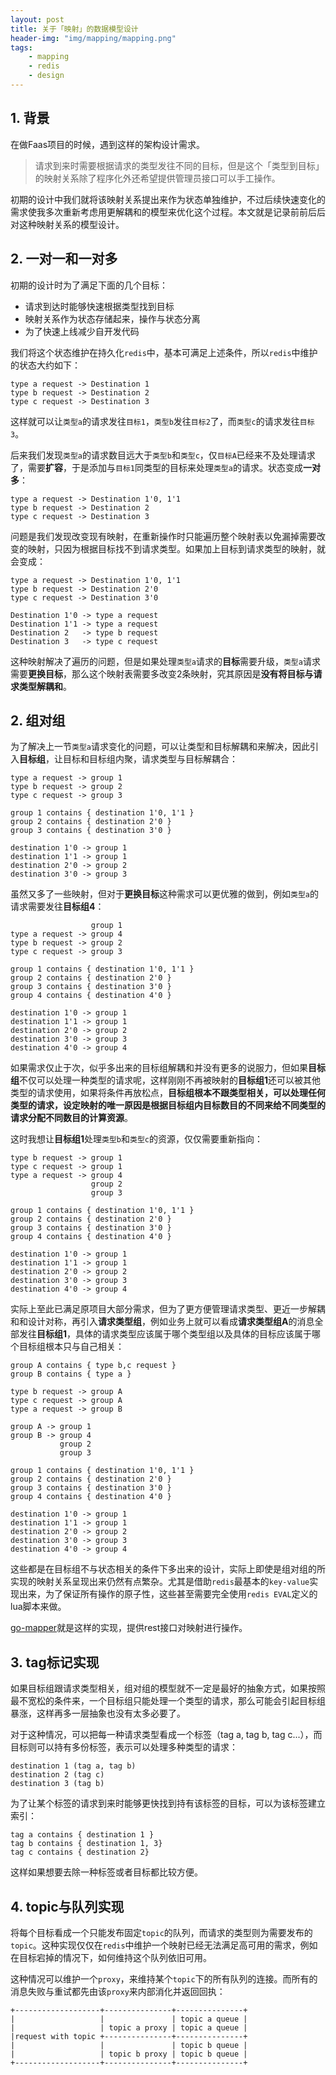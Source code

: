 ```yaml
---
layout: post
title: 关于「映射」的数据模型设计
header-img: "img/mapping/mapping.png"
tags: 
    - mapping
    - redis
    - design
---
```


## 1. 背景
在做Faas项目的时候，遇到这样的架构设计需求。

> 请求到来时需要根据请求的类型发往不同的目标，但是这个「类型到目标」的映射关系除了程序化外还希望提供管理员接口可以手工操作。  

初期的设计中我们就将该映射关系提出来作为状态单独维护，不过后续快速变化的需求使我多次重新考虑用更解耦和的模型来优化这个过程。本文就是记录前前后后对这种映射关系的模型设计。  

## 2. 一对一和一对多
初期的设计时为了满足下面的几个目标：

* 请求到达时能够快速根据类型找到目标
* 映射关系作为状态存储起来，操作与状态分离
* 为了快速上线减少自开发代码

我们将这个状态维护在持久化```redis```中，基本可满足上述条件，所以```redis```中维护的状态大约如下：

	type a request -> Destination 1
	type b request -> Destination 2
	type c request -> Destination 3
	
这样就可以让```类型a```的请求发往```目标1```，```类型b```发往```目标2```了，而```类型c```的请求发往```目标3```。    

后来我们发现```类型a```的请求数目远大于```类型b```和```类型c```，仅```目标A```已经来不及处理请求了，需要**扩容**，于是添加与```目标1```同类型的目标来处理```类型a```的请求。状态变成**一对多**：
	
	type a request -> Destination 1'0, 1'1
	type b request -> Destination 2
	type c request -> Destination 3  

问题是我们发现改变现有映射，在重新操作时只能遍历整个映射表以免漏掉需要改变的映射，只因为根据目标找不到请求类型。如果加上目标到请求类型的映射，就会变成：

	type a request -> Destination 1'0, 1'1
	type b request -> Destination 2'0
	type c request -> Destination 3'0  
	
	Destination 1'0 -> type a request
	Destination 1'1 -> type a request
	Destination 2   -> type b request
	Destination 3   -> type c request
	
这种映射解决了遍历的问题，但是如果处理```类型a```请求的**目标**需要升级，```类型a```请求需要**更换目标**，那么这个映射表需要多改变2条映射，究其原因是**没有将目标与请求类型解耦和**。  

## 2. 组对组

为了解决上一节```类型a```请求变化的问题，可以让类型和目标解耦和来解决，因此引入**目标组**，让目标和目标组内聚，请求类型与目标解耦合：

	type a request -> group 1
	type b request -> group 2
	type c request -> group 3 
	
	group 1 contains { destination 1'0, 1'1 }
	group 2 contains { destination 2'0 }
	group 3 contains { destination 3'0 }
	
	destination 1'0 -> group 1
	destination 1'1 -> group 1
	destination 2'0 -> group 2
	destination 3'0 -> group 3
	
虽然又多了一些映射，但对于**更换目标**这种需求可以更优雅的做到，例如```类型a```的请求需要发往**目标组4**：

	                  group 1
	type a request -> group 4
	type b request -> group 2
	type c request -> group 3 
	
	group 1 contains { destination 1'0, 1'1 }
	group 2 contains { destination 2'0 }
	group 3 contains { destination 3'0 }
	group 4 contains { destination 4'0 }
	
	destination 1'0 -> group 1
	destination 1'1 -> group 1
	destination 2'0 -> group 2
	destination 3'0 -> group 3
	destination 4'0 -> group 4
	
如果需求仅止于次，似乎多出来的目标组解耦和并没有更多的说服力，但如果**目标组**不仅可以处理一种类型的请求呢，这样刚刚不再被映射的**目标组1**还可以被其他类型的请求使用，如果将条件再放松点，**目标组根本不跟类型相关，可以处理任何类型的请求，设定映射的唯一原因是根据目标组内目标数目的不同来给不同类型的请求分配不同数目的计算资源**。  

这时我想让**目标组1**处理```类型b```和```类型c```的资源，仅仅需要重新指向：

	type b request -> group 1
	type c request -> group 1
	type a request -> group 4
	                  group 2
	                  group 3 
	
	group 1 contains { destination 1'0, 1'1 }
	group 2 contains { destination 2'0 }
	group 3 contains { destination 3'0 }
	group 4 contains { destination 4'0 }
	
	destination 1'0 -> group 1
	destination 1'1 -> group 1
	destination 2'0 -> group 2
	destination 3'0 -> group 3
	destination 4'0 -> group 4

实际上至此已满足原项目大部分需求，但为了更方便管理请求类型、更近一步解耦和和设计对称，再引入**请求类型组**，例如业务上就可以看成**请求类型组A**的消息全部发往**目标组1**，具体的请求类型应该属于哪个类型组以及具体的目标应该属于哪个目标组根本只与自己相关：

	group A contains { type b,c request }
	group B contains { type a }
	
	type b request -> group A
	type c request -> group A
	type a request -> group B
	
	group A -> group 1
	group B -> group 4
               group 2
	           group 3 
	
	group 1 contains { destination 1'0, 1'1 }
	group 2 contains { destination 2'0 }
	group 3 contains { destination 3'0 }
	group 4 contains { destination 4'0 }
	
	destination 1'0 -> group 1
	destination 1'1 -> group 1
	destination 2'0 -> group 2
	destination 3'0 -> group 3
	destination 4'0 -> group 4
	
这些都是在目标组不与状态相关的条件下多出来的设计，实际上即使是组对组的所实现的映射关系呈现出来仍然有点繁杂。尤其是借助```redis```最基本的```key-value```实现出来，为了保证所有操作的原子性，这些甚至需要完全使用```redis EVAL```定义的lua脚本来做。  

[go-mapper](https://github.com/singchia/go-mapper)就是这样的实现，提供rest接口对映射进行操作。

## 3. tag标记实现
如果目标组跟请求类型相关，组对组的模型就不一定是最好的抽象方式，如果按照最不宽松的条件来，一个目标组只能处理一个类型的请求，那么可能会引起目标组暴涨，这样再多一层抽象也没有太多必要了。  

对于这种情况，可以把每一种请求类型看成一个标签（tag a, tag b, tag c...），而目标则可以持有多份标签，表示可以处理多种类型的请求：

	destination 1 (tag a, tag b)
	destination 2 (tag c)
	destination 3 (tag b)

为了让某个标签的请求到来时能够更快找到持有该标签的目标，可以为该标签建立索引：

	tag a contains { destination 1 }
	tag b contains { destination 1, 3}
	tag c contains { destination 2}
	
这样如果想要去除一种标签或者目标都比较方便。

## 4. topic与队列实现
将每个目标看成一个只能发布固定```topic```的队列，而请求的类型则为需要发布的```topic```。这种实现仅仅在```redis```中维护一个映射已经无法满足高可用的需求，例如在目标宕掉的情况下，如何维持这个队列依旧可用。  

这种情况可以维护一个```proxy```，来维持某个```topic```下的所有队列的连接。而所有的消息失败与重试都先由该```proxy```来内部消化并返回回执：

	+-------------------+---------------+---------------+
	|                   |               | topic a queue |
	|                   | topic a proxy | topic a queue |
	|request with topic +---------------+---------------+
	|                   |               | topic b queue |
	|                   | topic b proxy | topic b queue |
	+-------------------+---------------+---------------+

	
